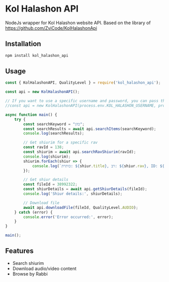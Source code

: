 # Kol Halashon API

NodeJs wrapper for Kol Halashon website API.
Based on the library of https://github.com/ZviCode/KolHalashonApi
## Installation
```bash
npm install kol_halashon_api
```

## Usage
```js
const { KolHalashonAPI, QualityLevel } = require('kol_halashon_api');

const api = new KolHalashonAPI();

// If you want to use a specific username and password, you can pass them to the constructor
//const api = new KolHalashonAPI(process.env.KOL_HALASHON_USERNAME, process.env.KOL_HALASHON_PASSWORD, true);

async function main() {
    try {
        const searchKeyword = "כהן";
        const searchResults = await api.searchItems(searchKeyword);
        console.log(searchResults);

        // Get shiurim for a specific rav
        const ravId = 138;
        const shiurim = await api.searchRavShiurim(ravId);
        console.log(shiurim);
        shiurim.forEach(shiur => {
            console.log(`כותרת: ${shiur.title}, רב: ${shiur.rav}, ID: ${shiur.FileId}`);
        });

        // Get shiur details
        const fileId = 38992322;
        const shiurDetails = await api.getShiurDetails(fileId);
        console.log('Shiur details:', shiurDetails);

        // Download file
        await api.downloadFile(fileId, QualityLevel.AUDIO);
    } catch (error) {
        console.error('Error occurred:', error);
    }
}

main();

```

## Features
- Search shiurim
- Download audio/video content
- Browse by Rabbi
